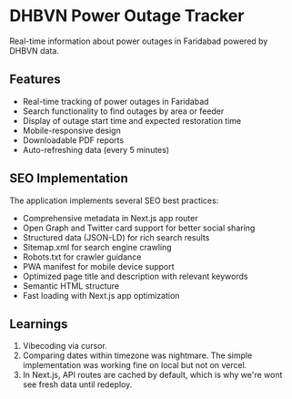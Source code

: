 # DHBVN Power Outage Tracker

Real-time information about power outages in Faridabad powered by DHBVN data.

## Features

- Real-time tracking of power outages in Faridabad
- Search functionality to find outages by area or feeder
- Display of outage start time and expected restoration time
- Mobile-responsive design
- Downloadable PDF reports
- Auto-refreshing data (every 5 minutes)

## SEO Implementation

The application implements several SEO best practices:

- Comprehensive metadata in Next.js app router
- Open Graph and Twitter card support for better social sharing
- Structured data (JSON-LD) for rich search results
- Sitemap.xml for search engine crawling
- Robots.txt for crawler guidance
- PWA manifest for mobile device support
- Optimized page title and description with relevant keywords
- Semantic HTML structure
- Fast loading with Next.js app optimization

## Learnings

1. Vibecoding via cursor.
2. Comparing dates within timezone was nightmare. The simple implementation was working fine on local but not on vercel.
3. In Next.js, API routes are cached by default, which is why we're wont see fresh data until redeploy.